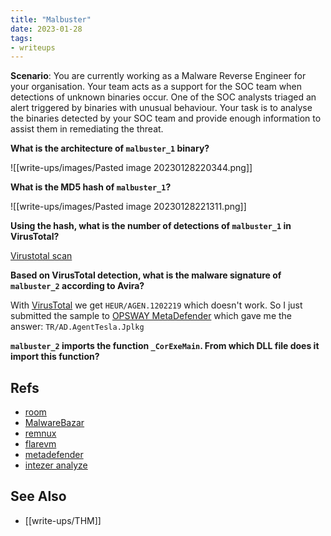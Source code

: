 ```yaml
---
title: "Malbuster"
date: 2023-01-28
tags:
- writeups
---
```


**Scenario**: You are currently working as a Malware Reverse Engineer for your organisation. Your team acts as a support for the SOC team when detections of unknown binaries occur. One of the SOC analysts triaged an alert triggered by binaries with unusual behaviour. Your task is to analyse the binaries detected by your SOC team and provide enough information to assist them in remediating the threat.


**What is the architecture of `malbuster_1` binary?**

![[write-ups/images/Pasted image 20230128220344.png]]

**What is the MD5 hash of `malbuster_1`?**

![[write-ups/images/Pasted image 20230128221311.png]]

**Using the hash, what is the number of detections of `malbuster_1` in VirusTotal?**

[Virustotal scan](https://www.virustotal.com/gui/file/000415d1c7a7a838ba2ef00874e352e8b43a57e2f98539b5908803056f883176/detection)

**Based on VirusTotal detection, what is the malware signature of `malbuster_2` according to Avira?**

With [VirusTotal](https://www.virustotal.com/gui/file/ace3a5e5849c1c00760dfe67add397775f5946333357f5f8dee25cd4363e36b6/detection) we get `HEUR/AGEN.1202219` which doesn't work. So I just submitted the sample to [OPSWAY MetaDefender](https://metadefender.opswat.com/results/file/ace3a5e5849c1c00760dfe67add397775f5946333357f5f8dee25cd4363e36b6/hash/multiscan) which gave me the answer: `TR/AD.AgentTesla.Jplkg`

**`malbuster_2` imports the function `_CorExeMain`. From which DLL file does it import this function?**


## Refs
- [room](https://tryhackme.com/room/malbuster)
- [MalwareBazar](https://bazaar.abuse.ch/)
- [remnux](https://docs.remnux.org/)
- [flarevm](https://github.com/mandiant/flare-vm)
- [metadefender](https://metadefender.opswat.com/)
- [intezer analyze](https://analyze.intezer.com/)

## See Also
- [[write-ups/THM]]
